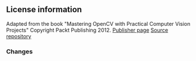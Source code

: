 ## License information

Adapted from the book "Mastering OpenCV with Practical Computer Vision Projects"
Copyright Packt Publishing 2012.
[Publisher page][0]
[Source repository][1]

### Changes

[0]: https://www.packtpub.com/application-development/mastering-opencv-practical-computer-vision-projects
[1]: https://github.com/MasteringOpenCV/code
